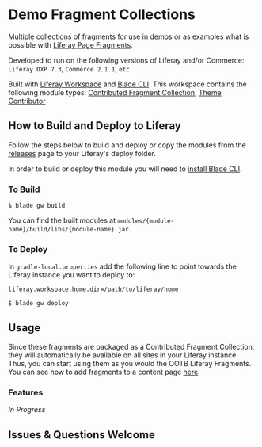 # Demo Fragment Collections

Multiple collections of fragments for use in demos or as examples what is possible with [Liferay Page Fragments](https://learn.liferay.com/dxp/7.x/en/site-building/developer-guide/developing_page_fragments.html).

Developed to run on the following versions of Liferay and/or Commerce: `Liferay DXP 7.3`, `Commerce 2.1.1`, `etc`

Built with [Liferay Workspace](https://help.liferay.com/hc/en-us/articles/360029147471-Liferay-Workspace) and [Blade CLI](https://help.liferay.com/hc/en-us/articles/360029147071-Blade-CLI). This workspace contains the following module types: [Contributed Fragment Collection](https://learn.liferay.com/dxp/7.x/en/site-building/developer-guide/developing-page-fragments/creating-a-contributed-fragment-collection.html), [Theme Contributor](https://help.liferay.com/hc/en-us/articles/360029146831-Theme-Contributor-Template)

## How to Build and Deploy to Liferay

Follow the steps below to build and deploy or copy the modules from the [releases](../../releases/latest) page to your Liferay's deploy folder.

In order to build or deploy this module you will need to [install Blade CLI](https://help.liferay.com/hc/en-us/articles/360028833852-Installing-Blade-CLI).

### To Build

`$ blade gw build`

You can find the built modules at `modules/{module-name}/build/libs/{module-name}.jar`.

### To Deploy

In `gradle-local.properties` add the following line to point towards the Liferay instance you want to deploy to:
```
liferay.workspace.home.dir=/path/to/liferay/home
```

`$ blade gw deploy`

## Usage

Since these fragments are packaged as a Contributed Fragment Collection, they will automatically be available on all sites in your Liferay instance. Thus, you can start using them as you would the OOTB Liferay Fragments. You can see how to add fragments to a content page [here](https://learn.liferay.com/dxp/7.x/en/site-building/creating-pages/building-and-managing-content-pages/building-content-pages.html?highlight=fragments#adding-elements-to-content-pages).

### Features

*In Progress*

## Issues & Questions Welcome